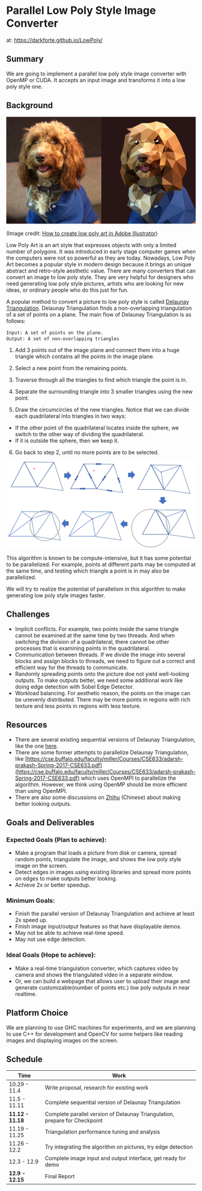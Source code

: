 # Parallel Low Poly Style Image Converter

at: https://darkforte.github.io/LowPoly/

## Summary

We are going to implement a parallel low poly style image converter with OpenMP or CUDA. It accepts an input image and transforms it into a low poly style one.

## Background

![Introduction](LowPoly-Header.png)

(Image credit: [How to create low poly art in Adobe Illustrator](https://engageinteractive.co.uk/blog/how-to-create-low-poly-art-in-adobe-illustrator))

Low Poly Art is an art style that expresses objects with only a limited number of polygons. It was introduced in early stage computer games when the computers were not so powerful as they are today. Nowadays, Low Poly Art becomes a popular style in modern design because it brings an unique abstract and retro-style aesthetic value. There are many converters that can convert an image to low poly style. They are very helpful for designers who need generating low poly style pictures, artists who are looking for new ideas, or ordinary people who do this just for fun.

A popular method to convert a picture to low poly style is called [Delaunay Triangulation](https://en.wikipedia.org/wiki/Delaunay_triangulation). Delaunay Triangulation finds a non-overlapping triangulation of a set of points on a plane. The main flow of Delaunay Triangulation is as follows:

```
Input: A set of points on the plane.
Output: A set of non-overlapping triangles
```

1. Add 3 points out of the image plane and connect them into a huge triangle which contains all the points in the image plane.

2. Select a new point from the remaining points.

3. Traverse through all the triangles to find which triangle the point is in.

4. Separate the surrounding triangle into 3 smaller triangles using the new point.

5. Draw the circumcircles of the new triangles. Notice that we can divide each quadrilateral into triangles in two ways:
  * If the other point of the quadrilateral locates inside the sphere, we switch to the other way of dividing the quadrilateral. 
  * If it is outside the sphere, then we keep it.

6. Go back to step 2, until no more points are to be selected.

![Delaunay Workflow](delaunay-workflow.png)

This algorithm is known to be compute-intensive, but it has some potential to be parallelized. For example, points at different parts may be computed at the same time, and testing which triangle a point is in may also be parallelized. 

We will try to realize the potential of parallelism in this algorithm to make generating low poly style images faster.

## Challenges

* Implicit conflicts. For example, two points inside the same triangle cannot be examined at the same time by two threads. And when switching the division of a quadrilateral, there cannot be other processes that is examining points in the quadrilateral. 
* Communication between threads. If we divide the image into several blocks and assign blocks to threads, we need to figure out a correct and efficient way for the threads to communicate.
* Randomly spreading points onto the picture doe not yield well-looking outputs. To make outputs better, we need some additional work like doing edge detection with Sobel Edge Detector.
* Workload balancing. For aesthetic reason, the points on the image can be unevenly distributed. There may be more points in regions with rich texture and less points in regions with less texture.

## Resources

* There are several existing sequential versions of Delaunay Triangulation, like the one [here](https://github.com/Bl4ckb0ne/delaunay-triangulation).
* There are some former attempts to parallelize Delaunay Triangulation, like [https://cse.buffalo.edu/faculty/miller/Courses/CSE633/adarsh-prakash-Spring-2017-CSE633.pdf](https://cse.buffalo.edu/faculty/miller/Courses/CSE633/adarsh-prakash-Spring-2017-CSE633.pdf) which uses OpenMPI to parallelize the algorithm. However, we think using OpenMP should be more efficient than using OpenMPI. 
* There are also some discussions on [Zhihu](https://www.zhihu.com/question/29856775) (Chinese) about making better looking outputs.



## Goals and Deliverables

### Expected Goals (Plan to achieve):

* Make a program that loads a picture from disk or camera, spread random points, triangulate the image, and shows the low poly style image on the screen. 
* Detect edges in images using existing libraries and spread more points on edges to make outputs better looking.
* Achieve 2x or better speedup.

### Minimum Goals:

* Finish the parallel version of Delaunay Triangulation and achieve at least 2x speed up.
* Finish image input/output features so that have displayable demos.
* May not be able to achieve real-time speed.
* May not use edge detection.

### Ideal Goals (Hope to achieve):

* Make a real-time triangulation converter, which captures video by camera and shows the triangulated video in a separate window.
* Or, we can build a webpage that allows user to upload their image and generate customizable(number of points etc.) low poly outputs in near realtime.

## Platform Choice

We are planning to use GHC machines for experiments, and we are planning to use C++ for development and OpenCV for some helpers like reading images and displaying images on the screen.

## Schedule

| Time              | Work                                                         |
| ----------------- | ------------------------------------------------------------ |
| 10.29 - 11.4      | Write proposal, research for existing work                   |
| 11.5 - 11.11      | Complete sequential version of Delaunay Triangulation        |
| **11.12 - 11.18** | Complete parallel version of Delaunay Triangulation, prepare for Checkpoint |
| 11.19 - 11.25     | Triangulation performance tuning and analysis                |
| 11.26 - 12.2      | Try integrating the algorithm on pictures, try edge detection |
| 12.3 - 12.9       | Complete image input and output interface, get ready for demo |
| **12.9 - 12.15**  | Final Report                                                 |
